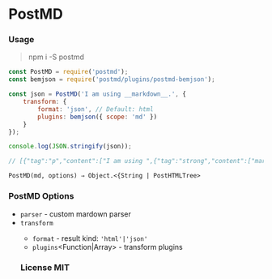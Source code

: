 # PostMD

### Usage

> npm i -S postmd

``` js
const PostMD = require('postmd');
const bemjson = require('postmd/plugins/postmd-bemjson');

const json = PostMD('I am using __markdown__.', {
    transform: {
        format: 'json', // Default: html
        plugins: bemjson({ scope: 'md' })
    }
});

console.log(JSON.stringify(json));

// [{"tag":"p","content":["I am using ",{"tag":"strong","content":["markdown"]},"."],"block":"md-paragraph"},"\n"]
```

`PostMD(md, options) ⇒ Object.<{String | PostHTMLTree>`

### PostMD Options

- `parser`<Function> - custom mardown parser
- `transform`<Object>
    - `format`<String> - result kind: `'html'|'json'`
    - `plugins`<Function|Array> - transform plugins


### License MIT
